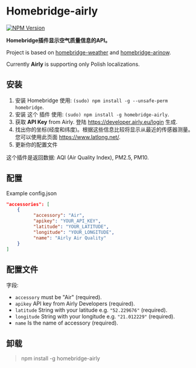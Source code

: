 # Homebridge-airly
[![NPM Version](https://img.shields.io/npm/v/homebridge-airly.svg)](https://www.npmjs.com/package/homebridge-airly)

**Homebridge插件显示空气质量信息的API。**

Project is based on [homebridge-weather](https://github.com/werthdavid/homebridge-weather) and [homebridge-arinow](https://github.com/ToddGreenfield/homebridge-airnow).

Currently **Airly** is supporting only Polish localizations.

## 安装
1. 安装 Homebridge 使用: `(sudo) npm install -g --unsafe-perm homebridge`.
1. 安装 这个 插件 使用: `(sudo) npm install -g homebridge-airly`.
1. 获取 **API Key** from Airly. 登陆 <https://developer.airly.eu/login> 生成.
1. 找出你的坐标(经度和纬度)。根据这些信息比较将显示从最近的传感器测量。您可以使用此页面 <https://www.latlong.net/>.
1. 更新你的配置文件

这个插件是返回数据: AQI (Air Quality Index), PM2.5, PM10.

## 配置
Example config.json

```json
"accessories": [
    {
          "accessory": "Air",
          "apikey": "YOUR_API_KEY",
          "latitude": "YOUR_LATITUDE",
          "longitude": "YOUR_LONGITUDE",
          "name": "Airly Air Quality"
    }
]
```

## 配置文件
字段:
- `accessory` must be "Air" (required).
- `apikey` API key from Airly Developers (required).
- `latitude` String with your latitude e.g. `"52.229676"` (required).
- `longitude` String with your longitude e.g. `"21.012229"` (required).
- `name` Is the name of accessory (required).


## 卸载
> npm install -g homebridge-airly
